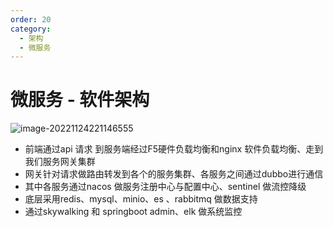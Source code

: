 ```yaml
---
order: 20
category:
  - 架构
  - 微服务
---
```




# 微服务 - 软件架构

![image-20221124221146555](https://abelsun-1256449468.cos.ap-beijing.myqcloud.com/image/image-20221124221146555.png)

- 前端通过api 请求 到服务端经过F5硬件负载均衡和nginx 软件负载均衡、走到我们服务网关集群
- 网关针对请求做路由转发到各个的服务集群、各服务之间通过dubbo进行通信
- 其中各服务通过nacos 做服务注册中心与配置中心、sentinel 做流控降级
- 底层采用redis、mysql、minio、es 、rabbitmq 做数据支持
- 通过skywalking 和 springboot admin、elk 做系统监控